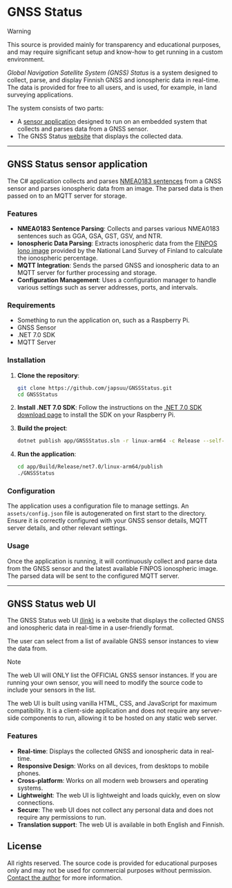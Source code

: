 
# GNSS Status

> [!WARNING]  
> This source is provided mainly for transparency and educational purposes, and may require significant setup and know-how to get running in a custom environment.

_Global Navigation Satellite System (GNSS) Status_ is a system designed to collect, parse, and display Finnish GNSS and ionospheric data in real-time.
The data is provided for free to all users, and is used, for example, in land surveying applications.

The system consists of two parts:
- A [sensor application](#gnss-status-sensor-application) designed to run on an embedded system that collects and parses data from a GNSS sensor.
- The GNSS Status [website](#gnss-status-web-ui) that displays the collected data.

---

## GNSS Status sensor application

The C# application collects and parses [NMEA0183 sentences](https://en.wikipedia.org/wiki/NMEA_0183) from a GNSS sensor and parses ionospheric data from an image.
The parsed data is then passed on to an MQTT server for storage.

### Features

- **NMEA0183 Sentence Parsing**: Collects and parses various NMEA0183 sentences such as GGA, GSA, GST, GSV, and NTR.
- **Ionospheric Data Parsing**: Extracts ionospheric data from the [FINPOS Iono image](https://finpos.nls.fi/iono/) provided by the National Land Survey of Finland to calculate the ionospheric percentage.
- **MQTT Integration**: Sends the parsed GNSS and ionospheric data to an MQTT server for further processing and storage.
- **Configuration Management**: Uses a configuration manager to handle various settings such as server addresses, ports, and intervals.

### Requirements

- Something to run the application on, such as a Raspberry Pi.
- GNSS Sensor
- .NET 7.0 SDK
- MQTT Server

### Installation

1. **Clone the repository**:
    ```sh
    git clone https://github.com/japsuu/GNSSStatus.git
    cd GNSSStatus
    ```

2. **Install .NET 7.0 SDK**:
   Follow the instructions on the [.NET 7.0 SDK download page](https://dotnet.microsoft.com/download/dotnet/7.0) to install the SDK on your Raspberry Pi.

3. **Build the project**:
    ```sh
    dotnet publish app/GNSSStatus.sln -r linux-arm64 -c Release --self-contained false /p:PublishSingleFile=true
    ```

4. **Run the application**:
    ```sh
    cd app/Build/Release/net7.0/linux-arm64/publish
    ./GNSSStatus
    ```

### Configuration

The application uses a configuration file to manage settings.
An `assets/config.json` file is autogenerated on first start to the directory.
Ensure it is correctly configured with your GNSS sensor details, MQTT server details, and other relevant settings.

### Usage

Once the application is running, it will continuously collect and parse data from the GNSS sensor and the latest available FINPOS ionospheric image.
The parsed data will be sent to the configured MQTT server.

---

## GNSS Status web UI

The GNSS Status web UI [(link)](https://japsuu.github.io/GNSSStatus/) is a website that displays the collected GNSS and ionospheric data in real-time in a user-friendly format.

The user can select from a list of available GNSS sensor instances to view the data from.

> [!NOTE]  
> The web UI will ONLY list the OFFICIAL GNSS sensor instances. If you are running your own sensor, you will need to modify the source code to include your sensors in the list.

The web UI is built using vanilla HTML, CSS, and JavaScript for maximum compatibility. It is a client-side application and does not require any server-side components to run, allowing it to be hosted on any static web server.

### Features

- **Real-time**: Displays the collected GNSS and ionospheric data in real-time.
- **Responsive Design**: Works on all devices, from desktops to mobile phones.
- **Cross-platform**: Works on all modern web browsers and operating systems.
- **Lightweight**: The web UI is lightweight and loads quickly, even on slow connections.
- **Secure**: The web UI does not collect any personal data and does not require any permissions to run.
- **Translation support**: The web UI is available in both English and Finnish.

## License

All rights reserved. The source code is provided for educational purposes only and may not be used for commercial purposes without permission. [Contact the author](mailto:japsu.honkasalo@gmail.com) for more information.